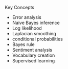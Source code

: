 Key Concepts
* Error analysis
* Naive Bayes inference
* Log likelihood
* Laplacian smoothing
* conditional probabilities
* Bayes rule
* Sentiment analysis
* Vocabulary creation
* Supervised learning
